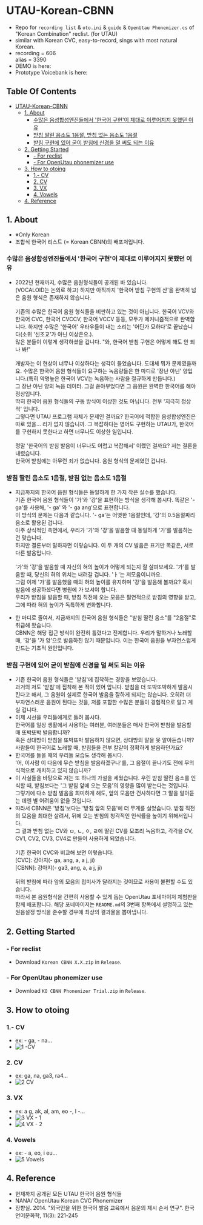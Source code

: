 # UTAU-Korean-CBNN
- Repo for `recording list` &amp; `oto.ini` &amp; `guide` &amp; `OpenUtau Phonemizer.cs` of "Korean Combination" reclist. (for UTAU)
- similar with Korean CVC, easy-to-record, sings with most natural Korean.
- recording = 606 <br>alias = 3390
- DEMO is here:
- Prototype Voicebank is here: 

## Table Of Contents 
- [UTAU-Korean-CBNN](#utau-korean-cbnn)
  * [1. About](#1-about)
    + [수많은 음성합성엔진들에서 '한국어 구현'이 제대로 이루어지지 못했던 이유](#수많은-음성합성엔진들에서-한국어-구현이-제대로-이루어지지-못했던-이유)
    + [받침 딸린 음소도 1음절, 받침 없는 음소도 1음절](#받침-딸린-음소도-1음절-받침-없는-음소도-1음절)
    + [받침 구현에 있어 굳이 받침에 신경을 덜 써도 되는 이유](#받침-구현에-있어-굳이-받침에-신경을-덜-써도-되는-이유)
  * [2. Getting Started](#2-getting-started)
    + [- For reclist](#--for-reclist)
    + [- For OpenUtau phonemizer use](#--for-openutau-phonemizer-use)
  * [3. How to otoing](#3-how-to-otoing)
    + [1.- CV](#1--cv)
    + [2. CV](#2-cv)
    + [3. VX](#3-vx)
    + [4. Vowels](#4-vowels)
   * [4. Reference](#4-reference)

## 1. About
- ※Only Korean 
- 조합식 한국어 리스트 (= Korean CBNN)의 배포처입니다.
### 수많은 음성합성엔진들에서 '한국어 구현'이 제대로 이루어지지 못했던 이유
- 2022년 현재까지, 수많은 음원형식들이 공개된 바 있습니다. <br> (VOCALOID는 논외로 하고) 하지만 아직까지 '한국어 받침 구현의 산'을 완벽히 넘은 음원 형식은 존재하지 않습니다. <br><br> 기존의 수많은 한국어 음원 형식들을 비판하고 있는 것이 아닙니다. 한국어 VCV와 한국어 CVC, 한국어 CVCCV, 한국어 VCCV 등등, 모두가 메커니즘적으로 완벽합니다. 하지만 수많은 '한국어' 우타우들이 내는 소리는 '어딘가 묘하다'로 끝났습니다(소위 '신조교'가 아닌 이상은요.).<br> 많은 분들이 이렇게 생각하셨을 겁니다. "와, 한국어 받침 구현은 어떻게 해도 안 되나 봐!"  <br><br> 개발자는 이 현상이 너무나 이상하다는 생각이 들었습니다. 도대체 뭐가 문제였을까요. 수많은 한국어 음원 형식들이 요구하는 녹음량들은 한 마디로 '장난 아닌' 양입니다.(특히 악명높은 한국어 VCV는 녹음하는 사람을 절규하게 만듭니다.) <br>그 장난 아닌 양의 녹음 데이터. 그걸 쏟아부었다면 그 음원은 완벽한 한국어를 해야 정상입니다. <br> 딱히 한국어 음원 형식들의 구동 방식이 이상한 것도 아닙니다. 전부 '지극히 정상적' 입니다. <br>그렇다면 UTAU 프로그램 자체가 문제인 걸까요? 한국어에 적합한 음성합성엔진은 따로 있을... 리가 없지 않습니까. 그 복잡하다는 영어도 구현하는 UTAU가, 한국어를 구현하지 못한다고 하면 너무나도 이상한 일입니다.<br><br> 정말 '한국어의 받침 발음이 너무나도 어렵고 복잡해서' 이랬던 걸까요? 저는 결론을 내렸습니다. <br>한국어 받침에는 아무런 죄가 없습니다. 음원 형식의 문제였던 겁니다. 
### 받침 딸린 음소도 1음절, 받침 없는 음소도 1음절 
- 지금까지의 한국어 음원 형식들은 동일하게 한 가지 작은 실수를 했습니다. <br> 기존 한국어 음원 형식들이 '가'와 '강'을 표현하는 방식을 생각해 봅시다. 똑같은 '- ga'를 사용해, '- ga' 와 '- ga ang'으로 표현합니다. <br> 이 방식의 문제는 다음과 같습니다. '- ga'는 어엿한 1음절인데, '강'의 0.5음절짜리 음소로 활용된 겁니다. <br> 아주 상식적인 측면에서, 우리가 '가'와 '강'을 발음할 때 동일하게 '가'를 발음하는 건 맞습니다. <br>하지만 결론부터 말하자면 이렇습니다. 이 두 개의 CV 발음은 표기만 똑같은, 서로 다른 발음입니다.<br><br> '가'와 '강'을 발음할 때 자신의 혀의 높이가 어떻게 되는지 잘 살펴보세요. '가'를 발음할 때, 당신의 혀의 위치는 내려갈 겁니다. 'ㅏ'는 저모음이니까요. <br> 그럼 이제 '가'를 발음했을 때의 혀의 높이를 유지하며 '강'을 발음해 볼까요? 혹시 발음에 성공하셨다면 병원에 가 보셔야 합니다. <br>우리가 받침을 발음할 때, 받침 직전에 오는 모음은 필연적으로 받침의 영향을 받고, 그에 따라 혀의 높이가 독특하게 변화합니다.

- 한 마디로 줄여서, 지금까지의 한국어 음원 형식들은 "받침 딸린 음소"를 "2음절"로 취급해 왔습니다. <br>CBNN은 해당 접근 방식이 완전히 틀렸다고 전제합니다. 우리가 말하거나 노래할 때, '강'을 '가 앙'으로 발음하진 않기 때문입니다. 이는 한국어 음원을 부자연스럽게 만드는 기초적 원인입니다.
### 받침 구현에 있어 굳이 받침에 신경을 덜 써도 되는 이유
- 기존 한국어 음원 형식들은 '받침'에 집착하는 경향을 보였습니다. <br> 과거의 저도 '받침'에 집착해 본 적이 있어 압니다. 받침을 더 또박또박하게 발음시킨다고 해서, 그 음원이 실제로 한국어 발음을 잘하게 되지는 않습니다. 오히려 더 부자연스러운 음원이 된다는 것을, 저를 포함한 수많은 분들이 경험적으로 알고 계실 겁니다.
- 이제 시선을 우리들에게로 돌려 봅시다. <br> 한국어를 일상 생활에서 사용하는 여러분, 여러분들은 매사 한국어 받침을 발음할 때 또박또박 발음합니까?<br> 혹은 상대방이 받침을 또박또박 발음하지 않으면, 상대방의 말을 못 알아듣습니까? <br>사람들이 한국어로 노래할 때, 받침들을 전부 칼같이 정확하게 발음하던가요?
- 한국어를 들을 때의 우리들 모습도 생각해 봅시다. <br>'어, 이사람 이 다음에 무슨 받침을 발음하겠구나'를, 그 음절이 끝나기도 전에 무의식적으로 캐치하고 있지 않습니까?<br>
- 이 사실들을 바탕으로 저는 또 하나의 가설을 세웠습니다. 우린 받침 딸린 음소를 인식할 때, 받침보다는 '그 받침 앞에 오는 모음'의 영향을 많이 받는다는 것입니다. <br>그렇기에 다소 받침 발음을 희미하게 해도, 앞의 모음만 건사하다면 그 말을 알아듣는 데엔 별 어려움이 없을 것입니다. 
- 따라서 CBNN은 '받침'보다는 '받침 앞의 모음'에 더 무게를 실었습니다. 받침 직전의 모음을 최대한 살려서, 뒤에 오는 받침의 청각적인 인식률을 높이기 위해서입니다. <br>그 결과 받침 없는 CV와 ㅁ, ㄴ, ㅇ, ㄹ에 딸린 CV를 모조리 녹음하고, 각각을 CV, CV1, CV2, CV3, CV4로 만들어 사용하게 되었습니다. <br><br>기존 한국어 CVC와 비교해 보면 이렇습니다. <br>[CVC]: 강아지(- ga, ang, a, a j, ji) <br>[CBNN]: 강아지(- ga3, ang, a, a j, ji)<br><br> 뒤의 받침에 따라 앞의 모음의 접미사가 달라지는 것이므로 사용이 불편할 수도 있습니다. <br>따라서 본 음원형식을 간편히 사용할 수 있게 돕는 OpenUtau 포네마이저 체험판을 함께 배포합니다. 해당 포네마이저는 `README.md`의 3번째 항목에서 설명하고 있는 원음설정 방식을 준수할 경우에 최상의 결과물을 뽑아냅니다.


## 2. Getting Started
### - For reclist
- Download `Korean CBNN X.X.zip` in `Release`.
### - For OpenUtau phonemizer use
- Download `KO CBNN Phonemizer Trial.zip` in `Release`.

## 3. How to otoing
### 1.- CV 
- ex: - ga, - na...
- ![1  -CV](https://user-images.githubusercontent.com/100339835/210084857-5fccb60b-19a8-4e38-9c36-cc51f67a362e.jpg)

 
### 2. CV
- ex: ga, na, ga3, ra4...
- ![2  CV](https://user-images.githubusercontent.com/100339835/210084926-065cb361-4c21-4040-a56f-ee51e674dac7.jpg)
 

### 3. VX 
- ex: a g, ak, al, am, eo -, l -... 
- ![3  VX - 1](https://user-images.githubusercontent.com/100339835/210084944-eac4a6ba-0d0d-4b08-86ec-6d737dc9fce5.jpg)
- ![4  VX - 2](https://user-images.githubusercontent.com/100339835/210084954-e1a85f35-5178-414f-bf2e-616b20c2e171.jpg)


### 4. Vowels 
- ex: - a, eo, i eu...
- ![5  Vowels](https://user-images.githubusercontent.com/100339835/210085213-4398a400-72ff-4c2c-aa9f-7182e6640722.jpg)

## 4. Reference
- 현재까지 공개된 모든 UTAU 한국어 음원 형식들 
- NANA/ OpenUtau Korean CVC Phonemizer <br>
- 장향실. 2014. "외국인을 위한 한국어 발음 교육에서 음운의 제시 순서 연구". 한국언어문화학, 11(3): 221-245
